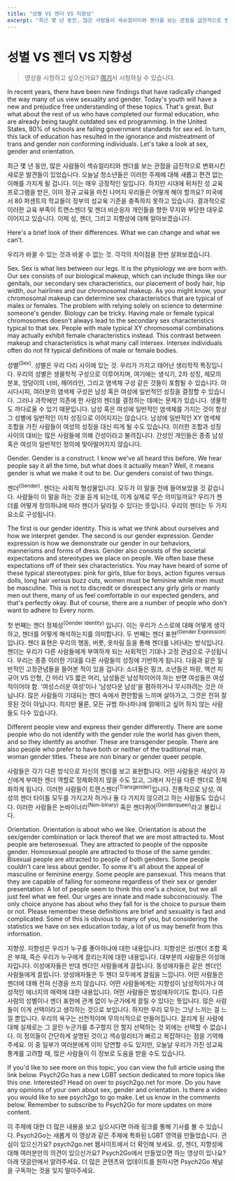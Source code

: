 ```yaml
---
title: "성별 VS 젠더 VS 지향성"
excerpt: "최근 몇 년 동안, 많은 사람들이 섹슈얼리티와 젠더를 보는 관점을 급진적으로 변화시킨 새로운 발견들이 있었습니다. 오늘날 청소년들은 이러한 주제에 대해 새롭고 편견 없는 이해를 가지게 될겁니다. 이는 매우 긍정적인 일입니다. 하지만 시대에 뒤처진 성 교육 프로그램을 받은, 이미 정규 교육을 마친 나머지 우리들은 어떻게 해야 할까요? 미국에서 80 퍼센트의 학교들이 정부의 성교육 기준을 충족하지 못하고 있습니다. 결과적으로 이러한 교육 부족이 트랜스젠더 및 젠더 비순응자 개인들을 향한 무지와 부당한 대우로 이어지고 있습니다..."
---
```



# 성별 VS 젠더 VS 지향성
> 영상을 시청하고 싶으신가요? [여기](https://youtu.be/XN-wD8O9tRI)서 시청하실 수 있습니다.

In recent years, there have been new findings that have radically changed the way many of us view sexuality and gender. Today's youth will have a new and prejudice free understanding of these topics. That's great. But what about the rest of us who have completed our formal education, who are already being taught outdated sex ed programming. In the United States, 80% of schools are failing government standards for sex ed. In turn, this lack of education has resulted in the ignorance and mistreatment of trans and gender non conforming individuals. Let's take a look at sex, gender and orientation.

최근 몇 년 동안, 많은 사람들이 섹슈얼리티와 젠더를 보는 관점을 급진적으로 변화시킨 새로운 발견들이 있었습니다. 오늘날 청소년들은 이러한 주제에 대해 새롭고 편견 없는 이해를 가지게 될 겁니다. 이는 매우 긍정적인 일입니다. 하지만 시대에 뒤처진 성 교육 프로그램을 받은, 이미 정규 교육을 마친 나머지 우리들은 어떻게 해야 할까요? 미국에서 80 퍼센트의 학교들이 정부의 성교육 기준을 충족하지 못하고 있습니다. 결과적으로 이러한 교육 부족이 트랜스젠더 및 젠더 비순응자 개인들을 향한 무지와 부당한 대우로 이어지고 있습니다. 이제 성, 젠더, 그리고 지향성에 대해 알아보겠습니다.

Here's a brief look of their differences. What we can change and what we can't.

우리가 바꿀 수 있는 것과 바꿀 수 없는 것. 각각의 차이점을 한번 살펴보겠습니다.

Sex. Sex is what lies between our legs. It is the physiology we are born with. Our sex consists of our biological makeup, which can include things like our genitals, our secondary sex characteristics, our placement of body hair, hip width, our hairlines and our chromosomal makeup. As you might know, your chromosomal makeup can determine sex characteristics that are typical of males or females. The problem with relying solely on science to determine someone's gender. Biology can be tricky. Having male or female typical chromosomes doesn't always lead to the secondary sex characteristics typical to that sex. People with male typical XY chromosomal combinations may actually exhibit female characteristics instead. This contrast between makeup and characteristics is what many call intersex. Intersex individuals often do not fit typical definitions of male or female bodies.

성별<sup>(Sex)</sup>. 성별은 우리 다리 사이에 있는 것. 우리가 가지고 태어난 생리학적 특징입니다. 우리의 성별은 생물학적 구성으로 이루어지며, 여기에는 생식기, 2차 성징, 체모의 분포, 엉덩이의 너비, 헤어라인, 그리고 염색체 구성 같은 것들이 포함될 수 있습니다. 아시다시피, 여러분의 염색체 구성은 남성 혹은 여성에 일반적인 성징을 결정할 수 있습니다. 그러나 과학에만 의존에 한 사람의 젠더를 결정하는 데에는 문제가 있습니다. 생물학도 까다로울 수 있기 때문입니다. 남성 혹은 여성에 일반적인 염색체를 가지는 것이 항상 그 성별에 일반적인 이차 성징으로 이어지지는 않습니다. 남성에 일반적인 XY 염색체 조합을 가진 사람들이 여성의 성징을 대신 띠게 될 수도 있습니다. 이러한 조합과 성징 사이의 대비는 많은 사람들에 의해 간성이라고 불려집니다. 간성인 개인들은 종종 남성 혹은 여성의 일반적인 정의에 맞아떨어지지 않습니다.

Gender. Gender is a construct. I know we've all heard this before. We hear people say it all the time, but what does it actually mean? Well, it means gender is what we make it out to be. Our genders consist of two things.

젠더<sup>(Gender)</sup>. 젠더는 사회적 형성물입니다. 모두가 이 말을 전에 들어보았을 것 같습니다. 사람들이 이 말을 하는 것을 듣게 되는데, 이게 실제로 무슨 의미일까요? 우리가 젠더를 어떻게 정의하냐에 따라 젠더가 달라질 수 있다는 뜻입니다. 우리의 젠더는 두 가지 요소로 구성됩니다.

The first is our gender identity. This is what we think about ourselves and how we interpret gender. The second is our gender expression. Gender expression is how we demonstrate our gender in our behaviors, mannerisms and forms of dress. Gender also consists of the societal expectations and stereotypes we place on people. We often base these expectations off of their sex characteristics. You may have heard of some of these typical stereotypes: pink for girls, blue for boys, action figures versus dolls, long hair versus buzz cuts, women must be feminine while men must be masculine. This is not to discredit or disrespect any girly girls or manly men out there, many of us feel comfortable in our expected genders, and that's perfectly okay. But of course, there are a number of people who don't want to adhere to Every norm.

첫 번째는 젠더 정체성<sup>(Gender Identity)</sup> 입니다. 이는 우리가 스스로에 대해 어떻게 생각하고, 젠더를 어떻게 해석하는지를 의미합니다. 두 번째는 젠더 표현<sup>(Gender Expression)</sup>입니다. 젠더 표현은 우리의 행동, 버릇, 옷차림 등을 통해 젠더를 나타내는 방식입니다. 젠더는 우리가 다른 사람들에게 부여하게 되는 사회적인 기대나 고정 관념으로 구성됩니다. 우리는 종종 이러한 기대를 다른 사람들의 성징에 기반하게 됩니다. 다음과 같은 일반적인 고정관념들을 들어본 적이 있을 겁니다: 소녀들은 핑크, 소년들은 파랑, 액션 피규어 VS 인형, 긴 머리 VS 짧은 머리, 남성들은 남성적이어야 하는 반면 여성들은 여성적이어야 함. '여성스러운 여성'이나 '남성다운 남성'을 폄하하거나 무시하려는 것은 아닙니다. 많은 사람들이 기대되는 젠더 속에서 편안함을 느끼며 살아가고, 그것은 전혀 잘못된 것이 아닙니다. 하지만 물론, 모든 규범 하나하나에 얽매이고 싶어 하지 않는 사람들도 다수 있습니다.

Different people view and express their gender differently. There are some people who do not identify with the gender role the world has given them, and so they identify as another. These are transgender people. There are also people who prefer to have both or neither of the traditional man, woman gender titles. These are non binary or gender queer people.

사람들은 각기 다른 방식으로 자신의 젠더를 보고 표현합니다. 어떤 사람들은 세상이 자신에게 부여한 젠더 역할로 정체화하지 않을 수도 있고, 그래서 자신을 다른 젠더로 정체화하게 됩니다. 이러한 사람들이 트랜스젠더<sup>(Transgender)</sup>입니다. 전통적으로 남성, 여성의 젠더 타이틀 모두를 가지고자 하거나 둘 다 가지지 않으려고 하는 사람들도 있습니다. 이러한 사람들은 논바이너리<sup>(Non-binary)</sup> 혹은 젠더퀴어<sup>(Genderqueer)</sup>라고 불립니다.

Orientation. Orientation is about who we like. Orientation is about the sex/gender combination or lack thereof that we are most attracted to. Most people are heterosexual. They are attracted to people of the opposite gender. Homosexual people are attracted to those of the same gender. Bisexual people are attracted to people of both genders. Some people couldn't care less about gender. To some it's all about the appeal of masculine or feminine energy. Some people are pansexual. This means that they are capable of falling for someone regardless of their sex or gender presentation. A lot of people seem to think this one's a choice, but we all just feel what we feel. Our urges are innate and made subconsciously. The only choice anyone has about who they fall for is the choice to pursue them or not. Please remember these definitions are brief and sexuality is fast and complicated. Some of this is obvious to many of you, but considering the statistics we have on sex education today, a lot of us may benefit from this information.

지향성. 지향성은 우리가 누구를 좋아하냐에 대한 내용입니다. 지향성은 성/젠더 조합 혹은 부재, 즉슨 우리가 누구에게 끌리는지에 대한 내용입니다. 대부분의 사람들은 이성애자입니다. 이성애자들은 반대 젠더인 사람들에게 끌립니다. 동성애자들은 같은 젠더인 사람들에게 끌립니다. 양성애자들은 두 젠더 모두에게 끌림을 느낍니다. 어떤 사람들은 젠더에 대해 전혀 신경을 쓰지 않습니다. 어떤 사람들에게는 지향성이 남성적이거나 여성적인 에너지의 매력에 대한 내용입니다. 어떤 사람들은 범성애자이기도 합니다. 다른 사람의 성별이나 젠더 표현에 관계 없이 누군가에게 끌릴 수 있다는 뜻입니다. 많은 사람들이 이게 선택이라고 생각하는 것으로 보입니다. 하지만 우리 모두는 그냥 느끼는 걸 느낄 뿐입니다. 우리의 욕구는 선천적이며 무의식적으로 만들어집니다. 끌리게 된 사람에 대해 실제로는 그 끌린 누군가를 추구할지 안 할지 선택하는 것 외에는 선택할 수 없습니다. 이 정의들이 간단하게 설명된 것이고 섹슈얼리티가 빠르고 복잡하다는 점을 기억해 주세요. 이 중 일부가 여러분에게 이미 당연할 수도 있지만, 오늘날 우리가 가진 성교육 통계를 고려할 때, 많은 사람들이 이 정보로 도움을 받을 수도 있습니다.

If you'd like to see more on this topic, you can view the full article using the link below. Psych2Go has a new LGBT section dedicated to more topics like this one. Interested? Head on over to psych2go.net for more. Do you have any opinions of your own about sex, gender and orientation. Is there a video you would like to see psych2go to go make. Let us know in the comments below. Remember to subscribe to Psych2Go for more updates on more content.

이 주제에 대한 더 많은 내용을 보고 싶으시다면 아래 링크를 통해 기사를 볼 수 있습니다. Psych2Go는 새롭게 이 영상과 같은 주제에 특화된 LGBT 영역을 만들었습니다. 관심이 있으신가요? psych2go.net 웹사이트에서 더 확인해 보세요. 성, 젠더, 지향성에 대해 여러분만의 의견이 있으신가요? Psych2Go에서 만들었으면 하는 영상이 있나요? 아래 댓글란에서 알려주세요. 더 많은 콘텐츠와 업데이트를 원하시면 Psych2Go 채널을 구독하는 것을 잊지 말아주세요.
